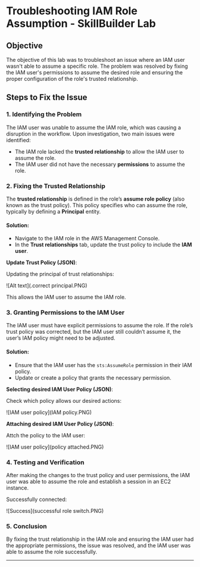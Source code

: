 # **Troubleshooting IAM Role Assumption - SkillBuilder Lab**

## **Objective**
The objective of this lab was to troubleshoot an issue where an IAM user wasn't able to assume a specific role. The problem was resolved by fixing the IAM user's permissions to assume the desired role and ensuring the proper configuration of the role's trusted relationship.

## **Steps to Fix the Issue**

### **1. Identifying the Problem**
The IAM user was unable to assume the IAM role, which was causing a disruption in the workflow. Upon investigation, two main issues were identified:

- The IAM role lacked the **trusted relationship** to allow the IAM user to assume the role.
- The IAM user did not have the necessary **permissions** to assume the role.

### **2. Fixing the Trusted Relationship**
The **trusted relationship** is defined in the role’s **assume role policy** (also known as the trust policy). This policy specifies who can assume the role, typically by defining a **Principal** entity.

#### **Solution**:
- Navigate to the IAM role in the AWS Management Console.
- In the **Trust relationships** tab, update the trust policy to include the **IAM user**.

**Update Trust Policy (JSON)**:

Updating the principal of trust relationships:

![Alt text](.correct principal.PNG)


This allows the IAM user to assume the IAM role.

### **3. Granting Permissions to the IAM User**
The IAM user must have explicit permissions to assume the role. If the role’s trust policy was corrected, but the IAM user still couldn’t assume it, the user’s IAM policy might need to be adjusted.

#### **Solution**:
- Ensure that the IAM user has the `sts:AssumeRole` permission in their IAM policy.
- Update or create a policy that grants the necessary permission.

**Selecting desired IAM User Policy (JSON)**:

Check which policy allows our desired actions:

![IAM user policy](IAM policy.PNG)

**Attaching desired IAM User Policy (JSON)**:

Attch the policy to the IAM user:

![IAM user policy](policy attached.PNG)

### **4. Testing and Verification**
After making the changes to the trust policy and user permissions, the IAM user was able to assume the role and establish a session in an EC2 instance.

Successfully connected:

![Success](successful role switch.PNG)

### **5. Conclusion**
By fixing the trust relationship in the IAM role and ensuring the IAM user had the appropriate permissions, the issue was resolved, and the IAM user was able to assume the role successfully.

---

